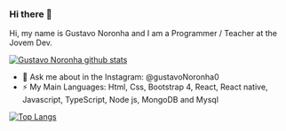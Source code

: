 ### Hi there 👋
Hi, my name is Gustavo Noronha and I am a Programmer / Teacher at the Jovem Dev.

[![Gustavo Noronha github stats](https://github-readme-stats.vercel.app/api?username=GustavoNoronha&count_private=true&theme=dark&show_icons=true)](https://github.com/GustavoNoronha/GustavoNoronha)


- 💬 Ask me about in the Instagram: @gustavoNoronha0
- ⚡ My Main Languages: Html, Css, Bootstrap 4, React, React native, Javascript, TypeScript, Node js, MongoDB and Mysql 

[![Top Langs](https://github-readme-stats.vercel.app/api/top-langs/?username=GustavoNoronha&langs_count=5)](https://github.com/GustavoNoronha/GustavoNoronha)

